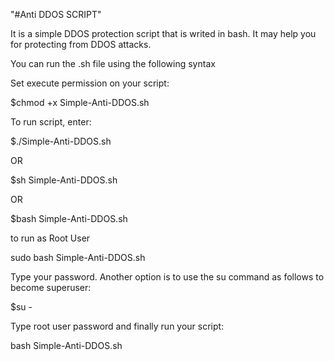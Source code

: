 "#Anti DDOS SCRIPT" 

It is a simple DDOS protection script that is writed in bash. It may help you for protecting from DDOS attacks.

You can run the .sh file using the following syntax

Set execute permission on your script:

$chmod +x Simple-Anti-DDOS.sh  

To run script, enter:

$./Simple-Anti-DDOS.sh

OR

$sh Simple-Anti-DDOS.sh

OR

$bash Simple-Anti-DDOS.sh

to run as Root User

sudo bash Simple-Anti-DDOS.sh

Type your password. Another option is to use the su command as follows to become superuser:

$su -

Type root user password and finally run your script:

bash Simple-Anti-DDOS.sh

